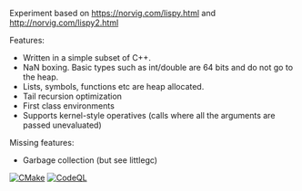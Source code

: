 
Experiment based on https://norvig.com/lispy.html and http://norvig.com/lispy2.html

Features:
 * Written in a simple subset of C++.
 * NaN boxing. Basic types such as int/double are 64 bits and do not go to the heap.
 * Lists, symbols, functions etc are heap allocated.
 * Tail recursion optimization
 * First class environments
 * Supports kernel-style operatives (calls where all the arguments are passed unevaluated)

Missing features:
 * Garbage collection (but see littlegc)

 [![CMake](https://github.com/CaptainZippy/littlelambda/actions/workflows/cmake-multi-platform.yml/badge.svg)](https://github.com/CaptainZippy/littlelambda/actions/workflows/cmake-multi-platform.yml)
 [![CodeQL](https://github.com/CaptainZippy/littlelambda/actions/workflows/codeql.yml/badge.svg)](https://github.com/CaptainZippy/littlelambda/actions/workflows/codeql.yml)
